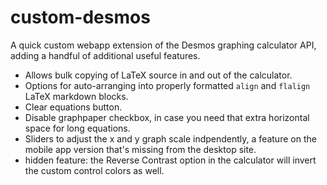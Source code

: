 # custom-desmos
A quick custom webapp extension of the Desmos graphing calculator API, adding a handful of additional useful features.

* Allows bulk copying of LaTeX source in and out of the calculator.
* Options for auto-arranging into properly formatted `align` and `flalign` LaTeX markdown blocks.
* Clear equations button.
* Disable graphpaper checkbox, in case you need that extra horizontal space for long equations.
* Sliders to adjust the x and y graph scale indpendently, a feature on the mobile app version that's missing from the desktop site.
* hidden feature: the Reverse Contrast option in the calculator will invert the custom control colors as well.